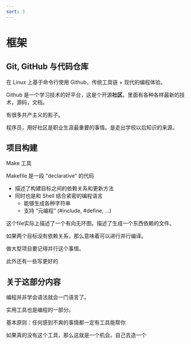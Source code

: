 ```yaml
---
sort: 3
---
```

# 框架


## Git, GitHub 与代码仓库

在 Linux 上基于命令行使用 Github，传统工具链 + 现代的编程体验。

Github 是一个学习技术的好平台，这是个开源**社区**。里面有各种各样最新的技术，源码，文档。

有很多共产主义的影子。

程序员，用好社区是职业生涯最重要的事情。是走出学校以后知识的来源。


## 项目构建

Make 工具

Makefile 是一段 “declarative” 的代码
  - 描述了构建目标之间的依赖关系和更新方法
  - 同时也是和 Shell 结合紧密的编程语言
    - 能够生成各种字符串
    - 支持 “元编程” (#include, #define, ...)

这个file实际上描述了一个有向无环图。描述了生成一个东西依赖的文件。

如果两个目标没有依赖关系，那么意味着可以进行并行编译。

做大型项目要记得并行这个事情。


此外还有一些写更好的



## 关于这部分内容

编程并非学会语法就会一门语言了。

实用工具也是编程的一部分。

基本原则：任何感到不爽的事情都一定有工具能帮你

如果真的没有这个工具，那么这就是一个机会。自己去造一个



